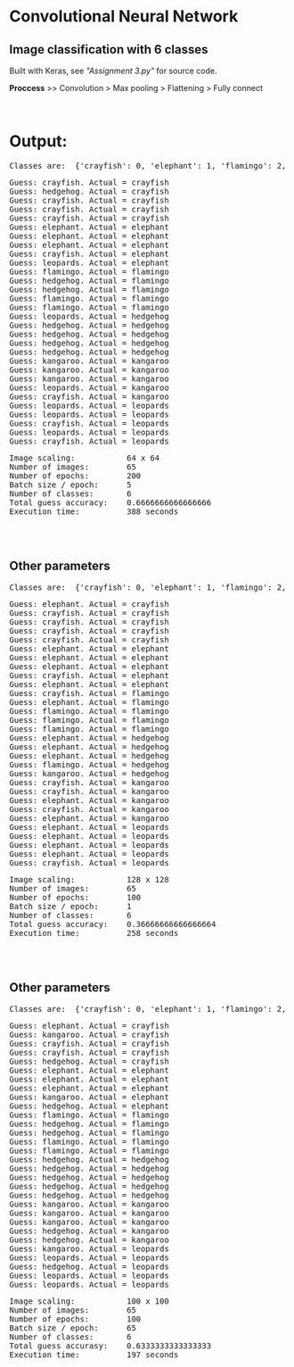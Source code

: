 <h1>Convolutional Neural Network</h1>
<h2>Image classification with 6 classes</h2>
<p>Built with Keras, see <i>"Assignment 3.py"</i> for source code.</p>
<p><b>Proccess</b> >> Convolution > Max pooling > Flattening > Fully connect</p>
<br/>
<h1>Output:</h1>
<pre>
Classes are:  {'crayfish': 0, 'elephant': 1, 'flamingo': 2, 'hedgehog': 3, 'kangaroo': 4, 'leopards': 5}
</pre>
<pre>
Guess: crayfish. Actual = crayfish
Guess: hedgehog. Actual = crayfish
Guess: crayfish. Actual = crayfish
Guess: crayfish. Actual = crayfish
Guess: crayfish. Actual = crayfish
Guess: elephant. Actual = elephant
Guess: elephant. Actual = elephant
Guess: elephant. Actual = elephant
Guess: crayfish. Actual = elephant
Guess: leopards. Actual = elephant
Guess: flamingo. Actual = flamingo
Guess: hedgehog. Actual = flamingo
Guess: hedgehog. Actual = flamingo
Guess: flamingo. Actual = flamingo
Guess: flamingo. Actual = flamingo
Guess: leopards. Actual = hedgehog
Guess: hedgehog. Actual = hedgehog
Guess: hedgehog. Actual = hedgehog
Guess: hedgehog. Actual = hedgehog
Guess: hedgehog. Actual = hedgehog
Guess: kangaroo. Actual = kangaroo
Guess: kangaroo. Actual = kangaroo
Guess: kangaroo. Actual = kangaroo
Guess: leopards. Actual = kangaroo
Guess: crayfish. Actual = kangaroo
Guess: leopards. Actual = leopards
Guess: leopards. Actual = leopards
Guess: crayfish. Actual = leopards
Guess: leopards. Actual = leopards
Guess: crayfish. Actual = leopards
</pre>
<pre>
Image scaling:           64 x 64
Number of images:        65
Number of epochs:        200
Batch size / epoch:      5
Number of classes:       6
Total guess accuracy:    0.6666666666666666
Execution time:          388 seconds
</pre>
<br/>
<br/>
<h2>Other parameters</h2>
<pre>
Classes are:  {'crayfish': 0, 'elephant': 1, 'flamingo': 2, 'hedgehog': 3, 'kangaroo': 4, 'leopards': 5}
</pre>
<pre>
Guess: elephant. Actual = crayfish
Guess: crayfish. Actual = crayfish
Guess: crayfish. Actual = crayfish
Guess: crayfish. Actual = crayfish
Guess: crayfish. Actual = crayfish
Guess: elephant. Actual = elephant
Guess: elephant. Actual = elephant
Guess: elephant. Actual = elephant
Guess: crayfish. Actual = elephant
Guess: elephant. Actual = elephant
Guess: crayfish. Actual = flamingo
Guess: elephant. Actual = flamingo
Guess: flamingo. Actual = flamingo
Guess: flamingo. Actual = flamingo
Guess: flamingo. Actual = flamingo
Guess: elephant. Actual = hedgehog
Guess: elephant. Actual = hedgehog
Guess: elephant. Actual = hedgehog
Guess: flamingo. Actual = hedgehog
Guess: kangaroo. Actual = hedgehog
Guess: crayfish. Actual = kangaroo
Guess: crayfish. Actual = kangaroo
Guess: elephant. Actual = kangaroo
Guess: crayfish. Actual = kangaroo
Guess: elephant. Actual = kangaroo
Guess: elephant. Actual = leopards
Guess: elephant. Actual = leopards
Guess: elephant. Actual = leopards
Guess: elephant. Actual = leopards
Guess: crayfish. Actual = leopards
</pre>
<pre>
Image scaling:           128 x 128
Number of images:        65
Number of epochs:        100
Batch size / epoch:      1
Number of classes:       6
Total guess accuracy:    0.36666666666666664
Execution time:          258 seconds
</pre>
<br/>
<br/>
<h2>Other parameters</h2>
<pre>
Classes are:  {'crayfish': 0, 'elephant': 1, 'flamingo': 2, 'hedgehog': 3, 'kangaroo': 4, 'leopards': 5}
</pre>
<pre>
Guess: elephant. Actual = crayfish
Guess: kangaroo. Actual = crayfish
Guess: crayfish. Actual = crayfish
Guess: crayfish. Actual = crayfish
Guess: hedgehog. Actual = crayfish
Guess: elephant. Actual = elephant
Guess: elephant. Actual = elephant
Guess: elephant. Actual = elephant
Guess: kangaroo. Actual = elephant
Guess: hedgehog. Actual = elephant
Guess: flamingo. Actual = flamingo
Guess: hedgehog. Actual = flamingo
Guess: hedgehog. Actual = flamingo
Guess: flamingo. Actual = flamingo
Guess: flamingo. Actual = flamingo
Guess: hedgehog. Actual = hedgehog
Guess: hedgehog. Actual = hedgehog
Guess: hedgehog. Actual = hedgehog
Guess: hedgehog. Actual = hedgehog
Guess: hedgehog. Actual = hedgehog
Guess: kangaroo. Actual = kangaroo
Guess: kangaroo. Actual = kangaroo
Guess: kangaroo. Actual = kangaroo
Guess: hedgehog. Actual = kangaroo
Guess: hedgehog. Actual = kangaroo
Guess: kangaroo. Actual = leopards
Guess: leopards. Actual = leopards
Guess: hedgehog. Actual = leopards
Guess: leopards. Actual = leopards
Guess: leopards. Actual = leopards
</pre>
<pre>
Image scaling:           100 x 100
Number of images:        65
Number of epochs:        100
Batch size / epoch:      65
Number of classes:       6
Total guess accurasy:    0.6333333333333333
Execution time:          197 seconds
</pre>